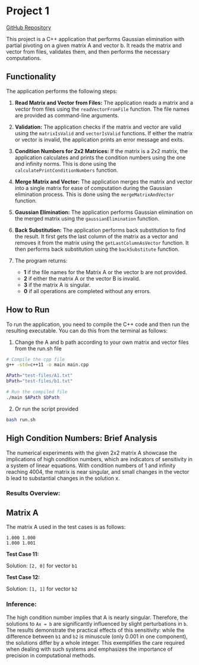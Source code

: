 # Project 1
[GitHub Repository](https://github.com/kaan-kale/EE342/tree/main/Projects/Project1)

This project is a C++ application that performs Gaussian elimination with partial pivoting on a given matrix A and vector b. It reads the matrix and vector from files, validates them, and then performs the necessary computations.

## Functionality
The application performs the following steps:

1. **Read Matrix and Vector from Files:** The application reads a matrix and a vector from files using the `readVectorFromFile` function. The file names are provided as command-line arguments.

2. **Validation:** The application checks if the matrix and vector are valid using the `matrixIsValid` and `vectorIsValid` functions. If either the matrix or vector is invalid, the application prints an error message and exits.

3. **Condition Numbers for 2x2 Matrices:** If the matrix is a 2x2 matrix, the application calculates and prints the condition numbers using the one and infinity norms. This is done using the `calculatePrintConditionNumbers` function.

4. **Merge Matrix and Vector:** The application merges the matrix and vector into a single matrix for ease of computation during the Gaussian elimination process. This is done using the `mergeMatrixAndVector` function.

5. **Gaussian Elimination:** The application performs Gaussian elimination on the merged matrix using the `gaussianElimination` function.

6. **Back Substitution:** The application performs back substitution to find the result. It first gets the last column of the matrix as a vector and removes it from the matrix using the `getLastColumnAsVector` function. It then performs back substitution using the `backSubstitute` function.

6. The program returns:
   - **1** if the file names for the Matrix A or the vector b are not provided.
   - **2** if either the matrix A or the vector B is invalid.
   - **3** if the matrix A is singular.
   - **0** if all operations are completed without any errors.

## How to Run
To run the application, you need to compile the C++ code and then run the resulting executable. You can do this from the terminal as follows:

1. Change the A and b path according to your own matrix and vector files from the run.sh file
```bash
# Compile the cpp file
g++ -std=c++11 -o main main.cpp

APath="test-files/A1.txt"
bPath="test-files/b1.txt"

# Run the compiled file
./main $APath $bPath
```

2. Or run the script provided
```bash
bash run.sh
```

## High Condition Numbers: Brief Analysis

The numerical experiments with the given 2x2 matrix A showcase the implications of high condition numbers, which are indicators of sensitivity in a system of linear equations. With condition numbers of 1 and infinity reaching 4004, the matrix is near singular, and small changes in the vector b lead to substantial changes in the solution x.

### Results Overview:

## Matrix A

The matrix A used in the test cases is as follows:

```plaintext
1.000 1.000 
1.000 1.001
```

**Test Case 11:**

Solution: `[2, 0]` for vector `b1`

**Test Case 12:**

Solution: `[1, 1]` for vector `b2`

### Inference:

The high condition number implies that A is nearly singular. Therefore, the solutions to `Ax = b` are significantly influenced by slight perturbations in `b`. The results demonstrate the practical effects of this sensitivity: while the difference between `b1` and `b2` is minuscule (only 0.001 in one component), the solutions differ by a whole integer. This exemplifies the care required when dealing with such systems and emphasizes the importance of precision in computational methods.
